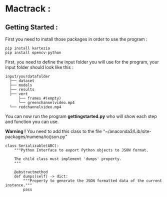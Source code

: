 # Mactrack :

## Getting Started : 

First you need to install those packages in order to use the program :
```
pip install kartezio
pip install opencv-python
```
First, you need to define the input folder you will use for the program, your input folder should look like this : 
```
input/yourdatafolder
  ├── dataset
  ├── models
  ├── results
  ├── vert
      ├── frames #(empty)
      └── greenchannelvideo.mp4
  └── redchannelvideo.mp4
```
You can now run the program **gettingstarted.py** who will show each step and function you can use. 

**Warning !** You need to add this class to the file "~/anaconda3/Lib/site-packages/numena/io/json.py" 

```
class Serializable(ABC):
    """Python Interface to export Python objects to JSON format.

    The child class must implement 'dumps' property.
    """

    @abstractmethod
    def dumps(self) -> dict:
        """Property to generate the JSON formatted data of the current instance."""
        pass
```

